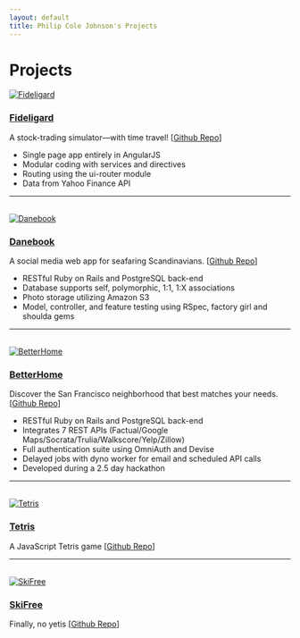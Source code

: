 ```yaml
---
layout: default
title: Philip Cole Johnson's Projects
---
```


<div class="projects" id="projects">
  <h1 class="pageTitle">Projects</h1>

  <div>
    <div>
      <a href="/fideligard_spa"><img src="{{ '/assets/img/fideligard.jpg' | prepend: site.baseurl }}" alt="Fideligard"></a>
    </div>
    <div >
      <a href="/fideligard_spa"><h3>Fideligard</h3></a>
      <p>A stock-trading simulator—with time travel! [<a href="https://github.com/philipcolejohnson/fideligard_spa">Github Repo</a>]</p>
      <ul>
        <li>Single page app entirely in AngularJS</li>
        <li>Modular coding with services and directives</li>
        <li>Routing using the ui-router module</li>
        <li>Data from Yahoo Finance API</li>
      </ul>
    </div>
  </div>

  <hr><br>

  <div>
    <div>
      <a href="https://nameless-falls-74566.herokuapp.com/"><img src="{{ '/assets/img/danebook.jpg' | prepend: site.baseurl }}" alt="Danebook"></a>
    </div>
    <div >
      <a href="https://nameless-falls-74566.herokuapp.com/"><h3>Danebook</h3></a>
      <p>A social media web app for seafaring Scandinavians. [<a href="https://github.com/philipcolejohnson/project_danebook">Github Repo</a>]</p>
      <ul>
        <li>RESTful Ruby on Rails and PostgreSQL back-end</li>
        <li>Database supports self, polymorphic, 1:1, 1:X associations</li>
        <li>Photo storage utilizing Amazon S3</li>
        <li>Model, controller, and feature testing using RSpec, factory girl and shoulda gems</li>
      </ul>
    </div>
  </div>

  <hr><br>

  <div>
    <div>
      <a href="https://boiling-eyrie-10872.herokuapp.com/"><img src="{{ '/assets/img/betterhome.jpg' | prepend: site.baseurl }}" alt="BetterHome"></a>
    </div>
    <div >
      <a href="https://boiling-eyrie-10872.herokuapp.com/"><h3>BetterHome</h3></a>
      <p>Discover the San Francisco neighborhood that best matches your needs. [<a href="https://github.com/philipcolejohnson/better_home">Github Repo</a>]</p>
      <ul>
        <li>RESTful Ruby on Rails and PostgreSQL back-end</li>
        <li>Integrates 7 REST APIs (Factual/Google Maps/Socrata/Trulia/Walkscore/Yelp/Zillow)</li>
        <li>Full authentication suite using OmniAuth and Devise</li>
        <li>Delayed jobs with dyno worker for email and scheduled API calls</li>
        <li>Developed during a 2.5 day hackathon</li>
      </ul>
    </div>
  </div>

  <hr><br>

  <div>
    <div>
      <a href="/tetris"><img src="{{ '/assets/img/tetris.png' | prepend: site.baseurl }}" alt="Tetris"></a>
    </div>
    <div >
      <a href="/tetris"><h3>Tetris</h3></a>
      <p>A JavaScript Tetris game [<a href="https://github.com/philipcolejohnson/project_tetris_js">Github Repo</a>]</p>
    </div>
  </div>

  <hr><br>

  <div>
    <div>
      <a href="http://philipj.me/project_game_center_browser/ski.html"><img src="{{ '/assets/img/skifree.png' | prepend: site.baseurl }}" alt="SkiFree"></a>
    </div>
    <div >
      <a href="http://philipj.me/project_game_center_browser/ski.html"><h3>SkiFree</h3></a>
      <p>Finally, no yetis [<a href="https://github.com/philipcolejohnson/project_game_center_browser">Github Repo</a>]</p>
    </div>
  </div>
  
</div>
